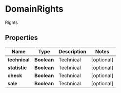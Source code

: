 

# DomainRights

Rights

## Properties

| Name | Type | Description | Notes |
|------------ | ------------- | ------------- | -------------|
|**technical** | **Boolean** | Technical   |  [optional] |
|**statistic** | **Boolean** | Technical   |  [optional] |
|**check** | **Boolean** | Technical   |  [optional] |
|**sale** | **Boolean** | Technical   |  [optional] |



